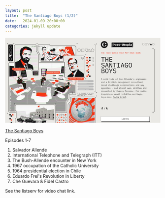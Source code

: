 ```yaml
---
layout: post
title:  "The Santiago Boys (1/2)"
date:   2024-01-09 20:00:00
categories: jekyll update
---
```


<img src="/assets/img/santiagoboys.jpg">

[The Santiago Boys](https://the-santiago-boys.com/episodes)

Episodes 1-7
1. Salvador Allende
2. International Telephone and Telegraph (ITT)
3. The Bush-Allende encounter in New York
4. 1967 occupation of the Catholic University
5. 1964 presidential election in Chile
6. Eduardo Frei's Revolution in Liberty
7. Che Guevara & Fidel Castro

See the listserv for video chat link. 

